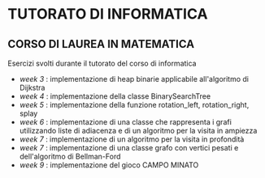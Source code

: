 # TUTORATO DI INFORMATICA
## CORSO DI LAUREA IN MATEMATICA

Esercizi svolti durante il tutorato del corso di informatica

- _week 3_ : implementazione di heap binarie applicabile all'algoritmo di Dijkstra
- _week 4_ : implementazione della classe BinarySearchTree
- _week 5_ : implementazione della funzione rotation_left, rotation_right, splay
- _week 6_ : implementazione di una classe che rappresenta i grafi utilizzando liste di adiacenza e di un algoritmo per la visita in ampiezza
- _week 7_ : implementazione di un algoritmo per la visita in profondità 
- _week 7_ : implementazione di una classe grafo con vertici pesati e dell'algoritmo di Bellman-Ford
- _week 9_ : implementazione del gioco CAMPO MINATO 
